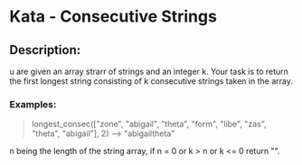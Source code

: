 # Kata - Consecutive Strings #

## Description: ##

u are given an array strarr of strings and an integer k. Your task is to return the first longest string consisting of k consecutive strings taken in the array.

### Examples: ###
>
> longest_consec(["zone", "abigail", "theta", "form", "libe", "zas", "theta", "abigail"], 2) --> "abigailtheta"
>

n being the length of the string array, if n = 0 or k > n or k <= 0 return "".
